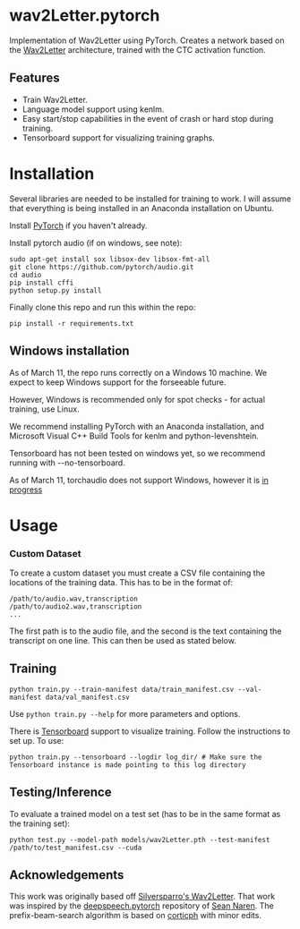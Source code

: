 # wav2Letter.pytorch

Implementation of Wav2Letter using PyTorch.
Creates a network based on the [Wav2Letter](https://arxiv.org/abs/1609.03193) architecture, trained with the CTC activation function.

## Features

* Train Wav2Letter.
* Language model support using kenlm.
* Easy start/stop capabilities in the event of crash or hard stop during training.
* Tensorboard support for visualizing training graphs.

# Installation

Several libraries are needed to be installed for training to work. I will assume that everything is being installed in
an Anaconda installation on Ubuntu.

Install [PyTorch](https://github.com/pytorch/pytorch#installation) if you haven't already.

Install pytorch audio (if on windows, see note):
```
sudo apt-get install sox libsox-dev libsox-fmt-all
git clone https://github.com/pytorch/audio.git
cd audio
pip install cffi
python setup.py install
```

Finally clone this repo and run this within the repo:
```
pip install -r requirements.txt
```
## Windows installation

As of March 11, the repo runs correctly on a Windows 10 machine. We expect to keep Windows support for the forseeable future.

However, Windows is recommended only for spot checks - for actual training, use Linux.

We recommend installing PyTorch with an Anaconda installation, and Microsoft Visual C++ Build Tools for kenlm and python-levenshtein.

Tensorboard has not been tested on windows yet, so we recommend running with --no-tensorboard.

As of March 11, torchaudio does not support Windows, however it is [in progress](https://github.com/pytorch/audio/issues/425)

# Usage

### Custom Dataset

To create a custom dataset you must create a CSV file containing the locations of the training data. This has to be in the format of:

```
/path/to/audio.wav,transcription
/path/to/audio2.wav,transcription
...
```

The first path is to the audio file, and the second is the text containing the transcript on one line. This can then be used as stated below.

## Training

```
python train.py --train-manifest data/train_manifest.csv --val-manifest data/val_manifest.csv
```

Use `python train.py --help` for more parameters and options.

There is [Tensorboard](https://github.com/lanpa/tensorboard-pytorch) support to visualize training. Follow the instructions to set up. To use:

```
python train.py --tensorboard --logdir log_dir/ # Make sure the Tensorboard instance is made pointing to this log directory
```

## Testing/Inference

To evaluate a trained model on a test set (has to be in the same format as the training set):

```
python test.py --model-path models/wav2Letter.pth --test-manifest /path/to/test_manifest.csv --cuda
```

## Acknowledgements
This work was originally based off [Silversparro's Wav2Letter](https://github.com/silversparro/wav2letter.pytorch).
That work was inspired by  the [deepspeech.pytorch](https://github.com/SeanNaren/deepspeech.pytorch) repository of [Sean Naren](https://github.com/SeanNaren). 
The prefix-beam-search algorithm is based on [corticph](https://github.com/corticph/prefix-beam-search) with minor edits.